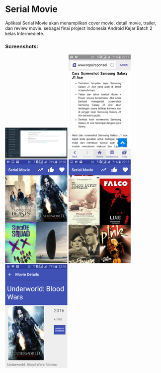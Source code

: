 # Serial Movie
Aplikasi Serial Movie akan menampilkan cover movie, detail movie, trailer, dan review movie. sebagai finai project Indonesia Android Kejar Batch 2 kelas Intermediete.

### Screenshots:
<img src="Capture.png" width="200" />
<img src="Screenshot_2016-12-07-22-17-39.png" width="200" />
<img src="Screenshot_2016-12-07-22-18-07.png" width="200" />
<img src="Screenshot_2016-12-07-22-18-26.png" width="200" />
<img src="Screenshot_2016-12-07-22-18-15.png" width="200" />

